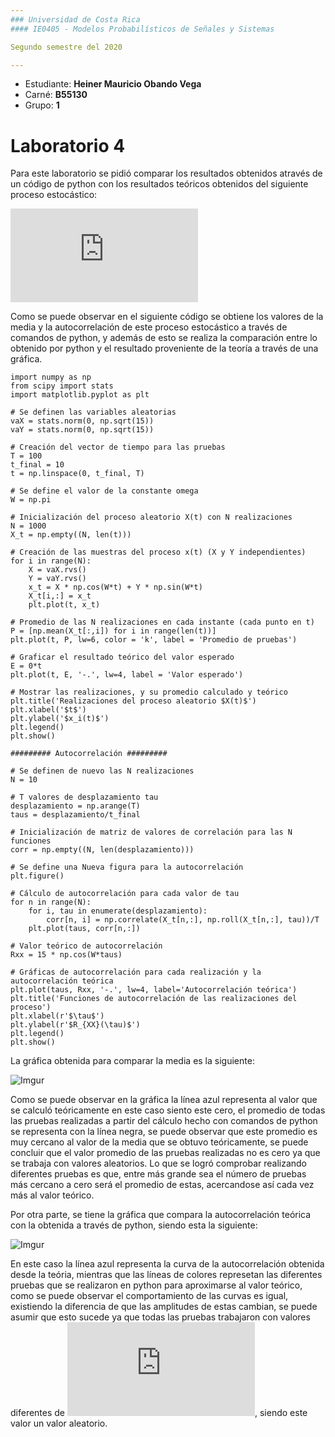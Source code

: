 ```yaml
---
### Universidad de Costa Rica
#### IE0405 - Modelos Probabilísticos de Señales y Sistemas

Segundo semestre del 2020

---
```


* Estudiante: **Heiner Mauricio Obando Vega**
* Carné: **B55130**
* Grupo: **1**

# Laboratorio 4 

Para este laboratorio se pidió comparar los resultados obtenidos através de un código de python con los resultados teóricos obtenidos del siguiente proceso estocástico:

![proceso](https://latex.codecogs.com/gif.latex?W%28t%29%20%3D%20Xcos%28%5Comega_0t%29%20&plus;%20Ysin%28%5Comega_0t%29)

Como se puede observar en el siguiente código se obtiene los valores de la media y la autocorrelación de este proceso estocástico a través de comandos de python, y además de esto se realiza la comparación entre lo obtenido por python y el resultado proveniente de la teoría a través de una gráfica.

```
import numpy as np
from scipy import stats
import matplotlib.pyplot as plt

# Se definen las variables aleatorias
vaX = stats.norm(0, np.sqrt(15)) 
vaY = stats.norm(0, np.sqrt(15))

# Creación del vector de tiempo para las pruebas
T = 100			
t_final = 10	
t = np.linspace(0, t_final, T)

# Se define el valor de la constante omega
W = np.pi 

# Inicialización del proceso aleatorio X(t) con N realizaciones
N = 1000
X_t = np.empty((N, len(t)))

# Creación de las muestras del proceso x(t) (X y Y independientes)
for i in range(N):
	X = vaX.rvs()
	Y = vaY.rvs()
	x_t = X * np.cos(W*t) + Y * np.sin(W*t)
	X_t[i,:] = x_t
	plt.plot(t, x_t) 

# Promedio de las N realizaciones en cada instante (cada punto en t)   
P = [np.mean(X_t[:,i]) for i in range(len(t))]
plt.plot(t, P, lw=6, color = 'k', label = 'Promedio de pruebas')

# Graficar el resultado teórico del valor esperado
E = 0*t
plt.plot(t, E, '-.', lw=4, label = 'Valor esperado')

# Mostrar las realizaciones, y su promedio calculado y teórico
plt.title('Realizaciones del proceso aleatorio $X(t)$')
plt.xlabel('$t$')
plt.ylabel('$x_i(t)$')
plt.legend()
plt.show()

######### Autocorrelación #########

# Se definen de nuevo las N realizaciones
N = 10

# T valores de desplazamiento tau
desplazamiento = np.arange(T)
taus = desplazamiento/t_final

# Inicialización de matriz de valores de correlación para las N funciones
corr = np.empty((N, len(desplazamiento)))

# Se define una Nueva figura para la autocorrelación
plt.figure()

# Cálculo de autocorrelación para cada valor de tau
for n in range(N):
	for i, tau in enumerate(desplazamiento):
		corr[n, i] = np.correlate(X_t[n,:], np.roll(X_t[n,:], tau))/T
	plt.plot(taus, corr[n,:])

# Valor teórico de autocorrelación
Rxx = 15 * np.cos(W*taus)

# Gráficas de autocorrelación para cada realización y la autocorrelación teórica
plt.plot(taus, Rxx, '-.', lw=4, label='Autocorrelación teórica')
plt.title('Funciones de autocorrelación de las realizaciones del proceso')
plt.xlabel(r'$\tau$')
plt.ylabel(r'$R_{XX}(\tau)$')
plt.legend()
plt.show()
```

La gráfica obtenida para comparar la media es la siguiente:

![Imgur](https://i.imgur.com/BejJgvI.png)

Como se puede observar en la gráfica la línea azul representa al valor que se calculó teóricamente en este caso siento este cero, el promedio de todas las pruebas realizadas a partir del cálculo hecho con comandos de python se representa con la línea negra, se puede observar que este promedio es muy cercano al valor de la media que se obtuvo teóricamente, se puede concluir que el valor promedio de las pruebas realizadas no es cero ya que se trabaja con valores aleatorios. Lo que se logró comprobar realizando diferentes pruebas es que, entre más grande sea el número de pruebas más cercano a cero será el promedio de estas, acercandose así cada vez más al valor teórico.

Por otra parte, se tiene la gráfica que compara la autocorrelación teórica con la obtenida a través de python, siendo esta la siguiente:

![Imgur](https://i.imgur.com/7PY8Sm8.png)

En este caso la línea azul representa la curva de la autocorrelación obtenida desde la teória, mientras que las líneas de colores represetan las diferentes pruebas que se realizaron en python para aproximarse al valor teórico, como se puede observar el comportamiento de las curvas es igual, existiendo la diferencia de que las amplitudes de estas cambian, se puede asumir que esto sucede ya que todas las pruebas trabajaron con valores diferentes de ![Tau](https://latex.codecogs.com/gif.latex?%5Ctau), siendo este valor un valor aleatorio.
